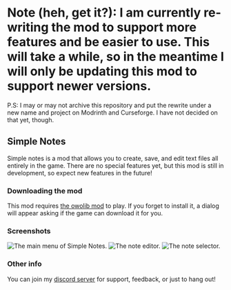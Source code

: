 # Note (heh, get it?): I am currently re-writing the mod to support more features and be easier to use. This will take a while, so in the meantime I will only be updating this mod to support newer versions.
P.S: I may or may not archive this repository and put the rewrite under a new name and project on Modrinth and Curseforge. I have not decided on that yet, though.

## Simple Notes

Simple notes is a mod that allows you to create, save, and edit text files all entirely in the game. There are no special features yet, but this mod is still in development, so expect new features in the future!

### Downloading the mod

This mod requires [the owolib mod](https://modrinth.com/mod/owo-lib) to play. If you forget to install it, a dialog will appear asking if the game can download it for you.

### Screenshots
![The main menu of Simple Notes.](https://cdn.modrinth.com/data/cached_images/a1eb15f12282750c0f6bba4b18ee3bd9bd4d7789_0.webp)
![The note editor.](https://cdn.modrinth.com/data/cached_images/db98782ed3729e5f5ac449e71821768863c72ee8_0.webp)
![The note selector.](https://cdn.modrinth.com/data/cached_images/fcd443f95859374c89fcb2d75a2fa341a40c092a_0.webp)

### Other info

You can join my [discord server](https://discord.gg/H7WbRGDwJJ) for support, feedback, or just to hang out!
